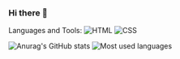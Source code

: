### Hi there 👋

Languages and Tools:
![HTML](https://img.shields.io/badge/HTML5-0B0A0C?style=for-the-badge&logo=html5&logoColor=white)
![CSS](https://img.shields.io/badge/CSS3-0B0A0C?style=for-the-badge&logo=css3&logoColor=white)

![Anurag's GitHub stats](https://github-readme-stats.vercel.app/api?username=aanddi)
![Most used languages](https://github-readme-stats.vercel.app/api/top-langs/?username=aanddi&theme=highcontrast&theme=dark)
